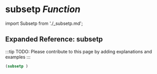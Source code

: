 # **subsetp** *Function*

import Subsetp from './_subsetp.md';

<Subsetp />

## Expanded Reference: subsetp

:::tip
TODO: Please contribute to this page by adding explanations and examples
:::

```lisp
(subsetp )
```
